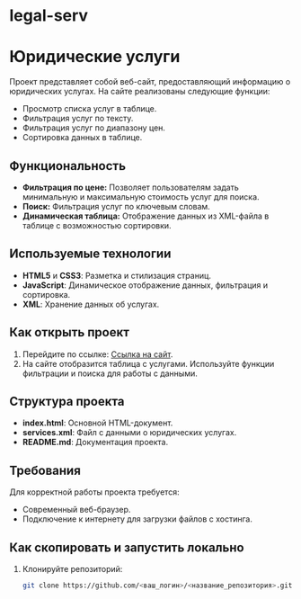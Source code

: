 # legal-serv
# Юридические услуги

Проект представляет собой веб-сайт, предоставляющий информацию о юридических услугах. На сайте реализованы следующие функции:
- Просмотр списка услуг в таблице.
- Фильтрация услуг по тексту.
- Фильтрация услуг по диапазону цен.
- Сортировка данных в таблице.

## Функциональность

- **Фильтрация по цене:** Позволяет пользователям задать минимальную и максимальную стоимость услуг для поиска.
- **Поиск:** Фильтрация услуг по ключевым словам.
- **Динамическая таблица:** Отображение данных из XML-файла в таблице с возможностью сортировки.

## Используемые технологии

- **HTML5** и **CSS3**: Разметка и стилизация страниц.
- **JavaScript**: Динамическое отображение данных, фильтрация и сортировка.
- **XML**: Хранение данных об услугах.

## Как открыть проект

1. Перейдите по ссылке: [Ссылка на сайт](https://<ваш_логин>.github.io/<название_репозитория>/).
2. На сайте отобразится таблица с услугами. Используйте функции фильтрации и поиска для работы с данными.

## Структура проекта

- **index.html**: Основной HTML-документ.
- **services.xml**: Файл с данными о юридических услугах.
- **README.md**: Документация проекта.

## Требования

Для корректной работы проекта требуется:
- Современный веб-браузер.
- Подключение к интернету для загрузки файлов с хостинга.

## Как скопировать и запустить локально

1. Клонируйте репозиторий:
   ```bash
   git clone https://github.com/<ваш_логин>/<название_репозитория>.git
